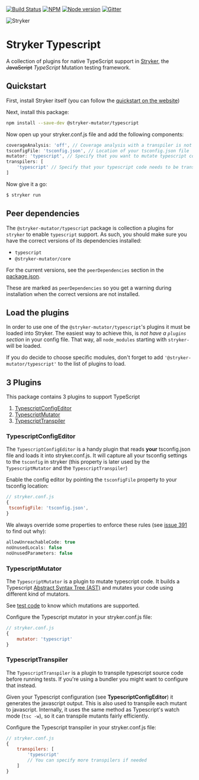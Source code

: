 [![Build Status](https://github.com/stryker-mutator/stryker/workflows/CI/badge.svg)](https://github.com/stryker-mutator/stryker/actions?query=workflow%3ACI+branch%3Amaster)
[![NPM](https://img.shields.io/npm/dm/@stryker-mutator/typescript.svg)](https://www.npmjs.com/package/@stryker-mutator/typescript)
[![Node version](https://img.shields.io/node/v/@stryker-mutator/typescript.svg)](https://img.shields.io/node/v/@stryker-mutator/typescript.svg)
[![Gitter](https://badges.gitter.im/stryker-mutator/stryker.svg)](https://gitter.im/stryker-mutator/stryker?utm_source=badge&utm_medium=badge&utm_campaign=pr-badge)

![Stryker](https://github.com/stryker-mutator/stryker/raw/master/stryker-80x80.png)

# Stryker Typescript

A collection of plugins for native TypeScript support in [Stryker](https://stryker-mutator.io), the ~~JavaScript~~ *TypeScript* Mutation testing framework.

## Quickstart

First, install Stryker itself (you can follow the [quickstart on the website](https://stryker-mutator.io/quickstart.html))

Next, install this package:

```bash
npm install --save-dev @stryker-mutator/typescript
```

Now open up your stryker.conf.js file and add the following components:

```javascript
coverageAnalysis: 'off', // Coverage analysis with a transpiler is not supported a.t.m.
tsconfigFile: 'tsconfig.json', // Location of your tsconfig.json file
mutator: 'typescript', // Specify that you want to mutate typescript code
transpilers: [
    'typescript' // Specify that your typescript code needs to be transpiled before tests can be run. Not needed if you're using ts-node Just-in-time compilation.
]
```

Now give it a go:

```bash
$ stryker run
```

## Peer dependencies

The `@stryker-mutator/typescript` package is collection a plugins for `stryker` to enable `typescript` support. As such, you should make sure you have the correct versions of its dependencies installed:

* `typescript`
* `@stryker-mutator/core`

For the current versions, see the `peerDependencies` section in the [package.json](https://github.com/stryker-mutator/stryker/blob/master/packages/typescript/package.json).

These are marked as `peerDependencies` so you get a warning during installation when the correct versions are not installed.

## Load the plugins

In order to use one of the `@stryker-mutator/typescript`'s plugins it must be loaded into Stryker. 
The easiest way to achieve this, is *not have a `plugins` section* in your config file. That way, all `node_modules` starting with `stryker-` will be loaded.

If you do decide to choose specific modules, don't forget to add `'@stryker-mutator/typescript'` to the list of plugins to load.

## 3 Plugins

This package contains 3 plugins to support TypeScript

1. [TypescriptConfigEditor](#typescriptconfigeditor)
1. [TypescriptMutator](#typescriptmutator)
1. [TypescriptTranspiler](#typescripttranspiler)

### TypescriptConfigEditor

The `TypescriptConfigEditor` is a handy plugin that reads **your** tsconfig.json file and loads it into stryker.conf.js. It will capture all your tsconfig settings to the `tsconfig` in stryker (this property is later used by the `TypescriptMutator` and the `TypescriptTranspiler`)

Enable the config editor by pointing the `tsconfigFile` property to your tsconfig location:

```javascript
// stryker.conf.js
{
 tsconfigFile: 'tsconfig.json',
}
``` 

We always override some properties to enforce these rules (see [issue 391](https://github.com/stryker-mutator/stryker/issues/391) to find out why):

```js
allowUnreachableCode: true
noUnusedLocals: false
noUnusedParameters: false
```

### TypescriptMutator

The `TypescriptMutator` is a plugin to mutate typescript code. It builds a Typescript [Abstract Syntax Tree (AST)](https://en.wikipedia.org/wiki/Abstract_syntax_tree) and mutates your code using different kind of mutators.

See [test code](https://github.com/stryker-mutator/stryker/tree/master/packages/typescript/test/unit/mutator) to know which mutations are supported.

Configure the Typescript mutator in your stryker.conf.js file:

```javascript
// stryker.conf.js
{
    mutator: 'typescript'
}
```

### TypescriptTranspiler

The `TypescriptTranspiler` is a plugin to transpile typescript source code before running tests. If you're using a bundler you might want to configure that instead. 

Given your Typescript configuration (see **TypescriptConfigEditor**) it generates the javascript output. This is also used to transpile each mutant to javascript. Internally, it uses the same method as Typescript's watch mode (`tsc -w`), so it can transpile mutants fairly efficiently.

Configure the Typescript transpiler in your stryker.conf.js file:

```javascript
// stryker.conf.js
{
    transpilers: [
        'typescript'
        // You can specify more transpilers if needed
    ]
}
```
